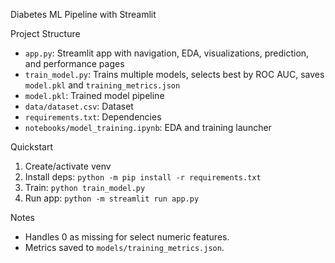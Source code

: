 Diabetes ML Pipeline with Streamlit

Project Structure
- `app.py`: Streamlit app with navigation, EDA, visualizations, prediction, and performance pages
- `train_model.py`: Trains multiple models, selects best by ROC AUC, saves `model.pkl` and `training_metrics.json`
- `model.pkl`: Trained model pipeline
- `data/dataset.csv`: Dataset
- `requirements.txt`: Dependencies
- `notebooks/model_training.ipynb`: EDA and training launcher

Quickstart
1. Create/activate venv
2. Install deps: `python -m pip install -r requirements.txt`
3. Train: `python train_model.py`
4. Run app: `python -m streamlit run app.py`

Notes
- Handles 0 as missing for select numeric features.
- Metrics saved to `models/training_metrics.json`.

